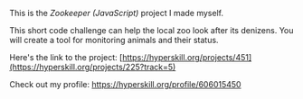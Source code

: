 This is the *Zookeeper (JavaScript)* project I made myself.

This short code challenge can help the local zoo look after its denizens. You will create a tool for monitoring animals and their status.

Here's the link to the project: [https://hyperskill.org/projects/451](https://hyperskill.org/projects/225?track=5)

Check out my profile: https://hyperskill.org/profile/606015450
